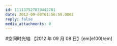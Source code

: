 ```yaml
---
id: 111137527879442781
date: 2012-09-08T01:56:59.000Z
reply: false
media_attachments: 0
---
```


#空间时光轴 【2012 年 09 月 08 日】[em]e100[/em]

